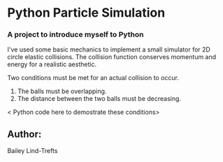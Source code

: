 # Python Particle Simulation
### A project to introduce myself to Python

I've used some basic mechanics to implement a small simulator for 2D circle elastic collisions. The collision function conserves momentum and energy for a realistic aesthetic. 

Two conditions must be met for an actual collision to occur.
1. The balls must be overlapping.
2. The distance between the two balls must be decreasing.

< Python code here
to demostrate these conditions>


## Author:
 Bailey Lind-Trefts
